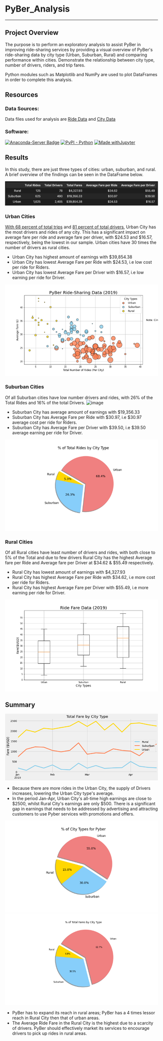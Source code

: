 # PyBer_Analysis
-----
## Project Overview

The purpose is to perform an exploratory analysis to assist PyBer in improving ride-sharing services by providing a visual overview of PyBer's ride-sharing data by city type (Urban, Suburban, Rural) and comparing performance within cities. Demonstrate the relationship between city type, number of drivers, riders, and trip fares. 

Python modules such as Matplotlib and NumPy are used to plot DataFrames in order to complete this analysis.

## Resources

### Data Sources: 
Data files used for analysis are [Ride Data](/Resources/ride_data.csv) and [City Data](/Resources/city_data.csv)

### Software:
[![Anaconda-Server Badge](https://anaconda.org/conda-forge/terraform-provider-github/badges/version.svg)](https://anaconda.org/conda-forge/terraform-provider-github)
[![PyPI - Python](https://img.shields.io/pypi/pyversions/iconsdk?logo=pypi)](https://pypi.org/project/iconsdk)
[![Made withJupyter](https://img.shields.io/badge/Made%20with-Jupyter-orange?style=for-the-badge&logo=Jupyter)](https://jupyter.org/try)

## Results

In this study, there are just three types of cities: urban, suburban, and rural. A brief overview of the findings can be seen in the DataFrame below.


![Ride_Data](/analysis/Ride_Data.png)


### Urban Cities
[With 68 percent of total trips](/analysis/Fig6.png) and [81 percent of total drivers](/analysis/Fig7.png), Urban City has the most drivers and rides of any city. This has a significant impact on average fare per ride and average fare per driver, with $24.53 and $16.57, respectively, being the lowest in our sample. Urban cities have 30 times the number of drivers as rural cities.

- Urban City has highest amount of earnings with $39,854.38
- Urban City has lowest Average Fare per Ride with $24.53, i.e low cost per ride for Riders.
- Urban City has lowest Average Fare per Driver with $16.57, i.e low earning per ride for Driver.

![Urban_Rides](/analysis/Fig1.png)

### Suburban Cities
Of all Suburban cities have low number drivers and rides, with 26% of the Total Rides and 16% of the total Drivers.
![image](https://user-images.githubusercontent.com/104621377/173481755-46266804-12cd-409f-976e-097006fb827d.png)

- Suburban City has average amount of earnings with $19,356.33
- Suburban City has Average Fare per Ride with $30.97, i.e $30.97 average cost per ride for Riders.
- Suburban City has Average Fare per Driver with $39.50, i.e $39.50 average earning per ride for Driver.


![Total_Rides](/analysis/Fig6.png)

### Rural Cities
Of all Rural cities have least number of drivers and rides, with both close to 5% of the Total and due to few drivers Rural City has the highest Average fare per Ride and Average fare per Driver at $34.62 & $55.49 respectively.

- Rural City has lowest amount of earnings with $4,327.93
- Rural City has highest Average Fare per Ride with $34.62, i.e more cost per ride for Riders.
- Rural City has highest Average Fare per Driver with $55.49, i.e more earning per ride for Driver.

![Ride_Fare_Data](/analysis/Fig3.png)





## Summary

![PyBer_fare_summary](/analysis/PyBer_fare_summary.png)

- Because there are more rides in the Urban City, the supply of Drivers increases, lowering the Urban City type's average.
- In the period Jan-Apr, Urban City's all-time high earnings are close to $2500, whilst Rural City's earnings are only $500. There is a significant gap in earnings that needs to be addressed by advertising and attracting customers to use Pyber services with promotions and offers.

![City_Data](/analysis/City_Data.png)
![Fare_City_Data](/analysis/Fig5.png)
- PyBer has to expand its reach in rural areas; PyBer has a 4 times lessor reach in Rural City then that of urban areas.
- The Average Ride Fare in the Rural City is the highest due to a scarcity of drivers. PyBer should effectively market its services to encourage drivers to pick up rides in rural areas.


